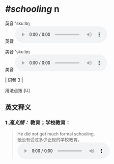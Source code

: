 # ***\#schooling*** n
英音 'skuːlɪŋ  
英音
<audio src="./media/schooling-B.aac" controls="controls"></audio>

美音 'skuːlɪŋ  
美音
<audio src="./media/schooling.aac" controls="controls"></audio>



| 词频 3 |  

用法点拨  [U]

英文释义
---
### 1.*高义频：* **教育；学校教育：**  

 > He did not get much formal schooling.  
 > 他没有受过多少正规的学校教育。    
<audio src="./media/schooling-1.aac" controls="controls"></audio>


